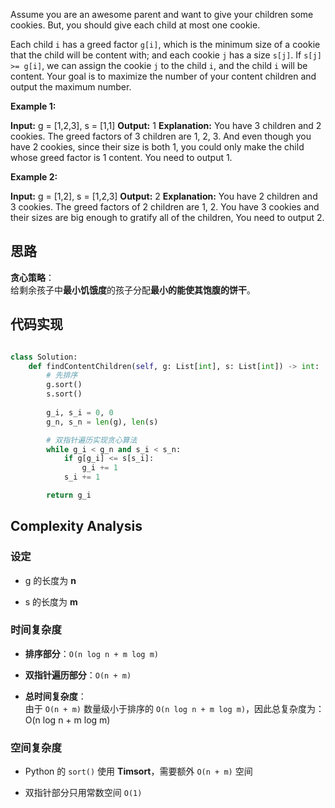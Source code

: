 
Assume you are an awesome parent and want to give your children some cookies. But, you should give each child at most one cookie.

Each child `i` has a greed factor `g[i]`, which is the minimum size of a cookie that the child will be content with; and each cookie `j` has a size `s[j]`. If `s[j] >= g[i]`, we can assign the cookie `j` to the child `i`, and the child `i` will be content. Your goal is to maximize the number of your content children and output the maximum number.

**Example 1:**

**Input:** g = [1,2,3], s = [1,1]
**Output:** 1
**Explanation:** You have 3 children and 2 cookies. The greed factors of 3 children are 1, 2, 3. 
And even though you have 2 cookies, since their size is both 1, you could only make the child whose greed factor is 1 content.
You need to output 1.

**Example 2:**

**Input:** g = [1,2], s = [1,2,3]
**Output:** 2
**Explanation:** You have 2 children and 3 cookies. The greed factors of 2 children are 1, 2. 
You have 3 cookies and their sizes are big enough to gratify all of the children, 
You need to output 2.
## 思路
**贪心策略**：  
给剩余孩子中**最小饥饿度**的孩子分配**最小的能使其饱腹的饼干**。

## 代码实现
```python

class Solution:
    def findContentChildren(self, g: List[int], s: List[int]) -> int:
        # 先排序
        g.sort()
        s.sort()
        
        g_i, s_i = 0, 0
        g_n, s_n = len(g), len(s)

        # 双指针遍历实现贪心算法
        while g_i < g_n and s_i < s_n:
            if g[g_i] <= s[s_i]:
                g_i += 1
            s_i += 1

        return g_i
````

## Complexity Analysis

### 设定

- g 的长度为 **n**
    
- s 的长度为 **m**
    

### 时间复杂度

- **排序部分**：`O(n log n + m log m)`
    
- **双指针遍历部分**：`O(n + m)`
    
- **总时间复杂度**：  
    由于 `O(n + m)` 数量级小于排序的 `O(n log n + m log m)`，因此总复杂度为：
    O(n log n + m log m)

    

### 空间复杂度

- Python 的 `sort()` 使用 **Timsort**，需要额外 `O(n + m)` 空间
    
- 双指针部分只用常数空间 `O(1)`
    